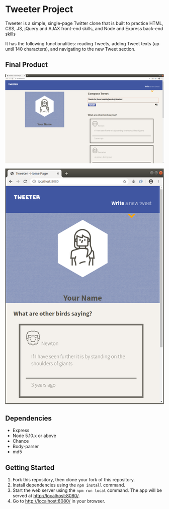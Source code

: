 # Tweeter Project

Tweeter is a simple, single-page Twitter clone that is built to practice HTML, CSS, JS, jQuery and AJAX front-end skills, and Node and Express back-end skills

It has the following functionalities: reading Tweets, adding Tweet texts (up until 140 characters), and navigating to the new Tweet section. 

## Final Product

![`Overview of the one-pager: drafting a Tweet, seeing your account, and seeing other users's Tweets`](https://raw.githubusercontent.com/anneloes94/tweeter/master/docs/MakingTweet.png)

![`Overview of Tweeter on <1024px screen`](https://raw.githubusercontent.com/anneloes94/tweeter/master/docs/MobileVersion.png)

## Dependencies

- Express
- Node 5.10.x or above
- Chance
- Body-parser
- md5 

## Getting Started

1. Fork this repository, then clone your fork of this repository.
2. Install dependencies using the `npm install` command.
3. Start the web server using the `npm run local` command. The app will be served at <http://localhost:8080/>.
4. Go to <http://localhost:8080/> in your browser.
